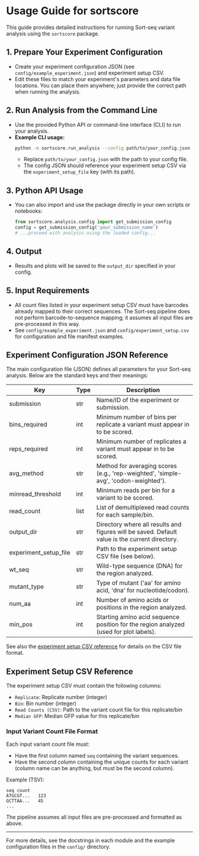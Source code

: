 # Usage Guide for sortscore

This guide provides detailed instructions for running Sort-seq variant analysis using the `sortscore` package.

## 1. Prepare Your Experiment Configuration
- Create your experiment configuration JSON (see `config/example_experiment.json`) and experiment setup CSV.
- Edit these files to match your experiment's parameters and data file locations. You can place them anywhere; just provide the correct path when running the analysis.

## 2. Run Analysis from the Command Line
- Use the provided Python API or command-line interface (CLI) to run your analysis.
- **Example CLI usage:**
  ```bash
  python -m sortscore.run_analysis --config path/to/your_config.json
  ```
  - Replace `path/to/your_config.json` with the path to your config file.
  - The config JSON should reference your experiment setup CSV via the `experiment_setup_file` key (with its path).

## 3. Python API Usage
- You can also import and use the package directly in your own scripts or notebooks:
  ```python
  from sortscore.analysis.config import get_submission_config
  config = get_submission_config('your_submission_name')
  # ...proceed with analysis using the loaded config...
  ```

## 4. Output
- Results and plots will be saved to the `output_dir` specified in your config.

## 5. Input Requirements
- All count files listed in your experiment setup CSV must have barcodes already mapped to their correct sequences. The Sort-seq pipeline does not perform barcode-to-sequence mapping; it assumes all input files are pre-processed in this way.
- See `config/example_experiment.json` and `config/experiment_setup.csv` for configuration and file manifest examples.

## Experiment Configuration JSON Reference

The main configuration file (JSON) defines all parameters for your Sort-seq analysis. Below are the standard keys and their meanings:

| Key                   | Type    | Description                                                                                 |
|-----------------------|---------|---------------------------------------------------------------------------------------------|
| submission            | str     | Name/ID of the experiment or submission.                                                    |
| bins_required         | int     | Minimum number of bins per replicate a variant must appear in to be scored.                               |
| reps_required         | int     | Minimum number of replicates a variant must appear in to be scored.                         |
| avg_method            | str     | Method for averaging scores (e.g., 'rep-weighted', 'simple-avg', 'codon-weighted').         |
| minread_threshold     | int     | Minimum reads per bin for a variant to be scored.                                |
| read_count            | list    | List of demultiplexed read counts for each sample/bin.                                      |
| output_dir            | str     | Directory where all results and figures will be saved. Default value is the current directory.                                       |
| experiment_setup_file | str     | Path to the experiment setup CSV file (see below).                                          |
| wt_seq                | str     | Wild-type sequence (DNA) for the region analyzed.                                     |
| mutant_type           | str     | Type of mutant ('aa' for amino acid, 'dna' for nucleotide/codon).                           |
| num_aa                | int     | Number of amino acids or positions in the region analyzed.                                  |
| min_pos               | int     | Starting amino acid sequence position for the region analyzed (used for plot labels).            |

See also the [experiment setup CSV reference](#experiment-setup-csv-reference) for details on the CSV file format.

## Experiment Setup CSV Reference

The experiment setup CSV must contain the following columns:
- `Replicate`: Replicate number (integer)
- `Bin`: Bin number (integer)
- `Read Counts (CSV)`: Path to the variant count file for this replicate/bin
- `Median GFP`: Median GFP value for this replicate/bin

### Input Variant Count File Format
Each input variant count file must:
- Have the first column named `seq` containing the variant sequences.
- Have the second column containing the unique counts for each variant (column name can be anything, but must be the second column).

Example (TSV):
```
seq	count
ATGCGT...	123
GCTTAA...	45
...
```

The pipeline assumes all input files are pre-processed and formatted as above.

---
For more details, see the docstrings in each module and the example configuration files in the `config/` directory.
